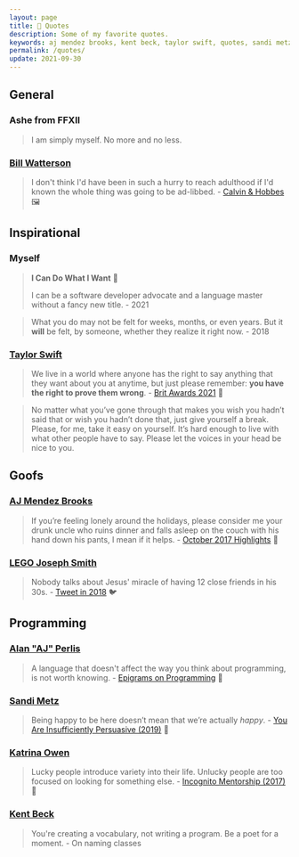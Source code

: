 ```yaml
---
layout: page
title: 💬 Quotes
description: Some of my favorite quotes.
keywords: aj mendez brooks, kent beck, taylor swift, quotes, sandi metz, katrina owen
permalink: /quotes/
update: 2021-09-30
---
```


## General

### Ashe from FFXII

> I am simply myself. No more and no less.

### [Bill Watterson][bill watterson]

> I don't think I'd have been in such a hurry to reach adulthood if I'd known the whole thing was going to be ad-libbed. - [Calvin & Hobbes][adulthood is ad-libbed] :framed_picture:

## Inspirational

### Myself

> **I Can Do What I Want** :sparkling_heart:
>
> I can be a software developer advocate and a language master without a fancy new title. - 2021

> What you do may not be felt for weeks, months, or even years. But it **will** be felt, by someone,
> whether they realize it right now. - 2018

### [Taylor Swift][taylor swift]

> We live in a world where anyone has the right to say anything that they want about you at anytime,
> but just please remember: **you have the right to prove them wrong**. - [Brit Awards 2021][brit awards 2021] :movie_camera:

> No matter what you’ve gone through that makes you wish you hadn’t said that or wish you hadn’t
> done that, just give yourself a break. Please, for me, take it easy on yourself. It’s hard enough
> to live with what other people have to say. Please let the voices in your head be nice to you.

## Goofs

### [AJ Mendez Brooks][aj mendez]

> If you’re feeling lonely around the holidays, please consider me your drunk uncle who ruins dinner
> and falls asleep on the couch with his hand down his pants, I mean if it helps. - [October 2017 Highlights][aj oct 2017] :newspaper:

### [LEGO Joseph Smith][mormonger]

> Nobody talks about Jesus' miracle of having 12 close friends in his 30s. - [Tweet in 2018][miracle] :bird:

## Programming

### [Alan "AJ" Perlis][alan j perlis]

> A language that doesn't affect the way you think about programming, is not worth knowing. - [Epigrams on Programming][epigrams on programming] :page_facing_up:

### [Sandi Metz][sandi metz]

> Being happy to be here doesn’t mean that we’re actually _happy_. - [You Are Insufficiently Persuasive (2019)][insufficiently persuasive] :movie_camera:

### [Katrina Owen][katrina owen]

> Lucky people introduce variety into their life. Unlucky people are too focused on looking for
> something else. - [Incognito Mentorship (2017)][incognito mentorship] :movie_camera:

### [Kent Beck][kent beck]

> You're creating a vocabulary, not writing a program. Be a poet for a moment. - On naming classes

[aj mendez]: http://www.theajmendez.com/
[aj oct 2017]: http://mailchi.mp/ajmendezbrooks/represent-team-aj-467805
[kent beck]: https://twitter.com/KentBeck
[taylor swift]: http://www.taylorswift.com
[brit awards 2021]: https://youtu.be/88GdUGdqDnw?t=444
[alan j perlis]: https://history.computer.org/pioneers/perlis.html
[epigrams on programming]: https://www.latexstudio.net/shredderyin/epigrams.html
[sandi metz]: https://sandimetz.com/
[insufficiently persuasive]: https://www.youtube.com/watch?v=Y3k7tHll3RY
[katrina owen]: https://www.kytrinyx.com/
[incognito mentorship]: https://www.youtube.com/watch?v=nWZxthZOf1s
[mormonger]: https://twitter.com/Mormonger
[miracle]: https://twitter.com/Mormonger/status/975497709548314624
[bill watterson]: https://en.wikipedia.org/wiki/Bill_Watterson
[adulthood is ad-libbed]: /assets/images/comics/adulthood-is-ad-libbed-by-bill-watterson.jpg
